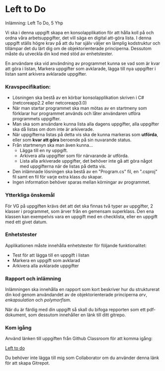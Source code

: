 # Left to Do
Inlämning: Left To Do, 5 Yhp

Vi ska i denna uppgift skapa en konsolapplikation för att hålla koll på och ordna våra arbetsuppgifter, det vill säga en digital att-göra lista. I denna uppgift ställs högre krav på att du har själv väljer en lämplig kodstruktur och tillämpar det du lärt dig om de objektorienterade principerna. Dessutom måste du utveckla din kod med stöd av enhetstester.

En användare ska vid användning av programmet kunna se vad som är kvar att göra i listan, Markera uppgifter som avklarade, lägga till nya uppgifter i listan samt arkivera avklarade uppgifter.

### Kravspecifikation:
* Lösningen ska bestå av en körbar konsolapplikation skriven i C# (netcoreapp2.2 eller netcoreapp3.0) 
* När man startar programmet ska man mötas av en startmeny som förklarar hur programmet används och låter användaren utföra programmets uppgifter.
* Man ska som användare kunna lista alla dagens uppgifter, alla uppgifter ska då listas om dom inte är arkiverade.
* När uppgifterna listas på detta vis ska de kunna markeras som **utförda**, eller som **kvar att göra** beroende på sin nuvarande status.
* Från startmenyn ska man även kunna...
  * Lägga till en ny uppgift.
  * Arkivera alla uppgifter som för närvarande är utförda.
  * Lista alla arkiverade uppgifter, det behöver inte gå att göra något med uppgifterna när de listas på detta vis.
* Den inlämnade lösningen ska bestå av en "Program.cs" fil, en ".csproj" fil samt en fil för varje extra klass du skapar.
* Ingen information behöver sparas mellan körningar av programmet.

### Ytterkliga önskemål
För VG på uppgiften krävs det att det ska finnas två typer av uppgifter, 2 klasser i programmet, som ärver från en gemensam superklass. Den ena klassen kan exempelvis vara en uppgift med en checklista, eller en uppgift med ett givet datum.

### Enhetstester
Applikationen måste innehålla enhetstester för följande funktionalitet:
 * Test för att lägga till en uppgift i listan
 * Markera en uppgift som avklarad
 * Arkivera alla avklarade uppgifter


### Rapport och inlämning
Inlämningen ska innehålla en rapport som kort beskriver hur du strukturerat din kod genom användandet av de objektorienterade principerna *arv*, *enkapsulation* och *polymorfism*.

När du är färdig med din uppgift så skall du bifoga repporten som ett pdf-dokument, som dessutom innehåller en länk till ditt gitrepo.


### Kom igång
Använd länken till uppgiften från Github Classroom för att komma igång:

[Left to do](https://classroom.github.com/a/PN6wj6vZ)

Du behöver inte lägga till mig som Collaborator om du använder denna länk för att skapa Gitrepot.
